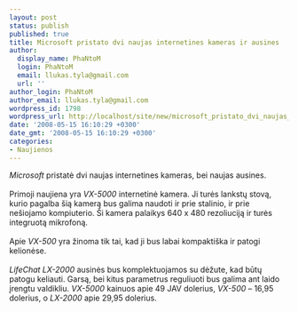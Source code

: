 ```yaml
---
layout: post
status: publish
published: true
title: Microsoft pristato dvi naujas internetines kameras ir ausines
author:
  display_name: PhaNtoM
  login: PhaNtoM
  email: llukas.tyla@gmail.com
  url: ''
author_login: PhaNtoM
author_email: llukas.tyla@gmail.com
wordpress_id: 1798
wordpress_url: http://localhost/site/new/microsoft_pristato_dvi_naujas_internetines_kameras_ir_ausines/
date: '2008-05-15 16:10:29 +0300'
date_gmt: '2008-05-15 16:10:29 +0300'
categories:
- Naujienos
---
```

<p><i>Microsoft</i> pristatė dvi naujas internetines kameras, bei naujas ausines.<br />
<br>Primoji naujiena yra <i>VX-5000</i> internetinė kamera. Ji turės lankstų stovą, kurio pagalba šią kamerą bus galima naudoti ir prie stalinio, ir prie nešiojamo kompiuterio. Ši kamera palaikys 640 x 480 rezoliuciją ir turės integruotą mikrofoną.<br />
<br>Apie <i>VX-500</i> yra žinoma tik tai, kad ji bus labai kompaktiška ir patogi kelionėse.<br />
<br><i>LifeChat LX-2000</i> ausinės bus komplektuojamos su dėžute, kad būtų patogu keliauti. Garsą, bei kitus parametrus reguliuoti bus galima ant laido įrengtu valdikliu. <i>VX-5000</i> kainuos apie 49 JAV dolerius, <i>VX-500</i> – 16,95 dolerius, o <i>LX-2000</i> apie 29,95 dolerius.</p>

